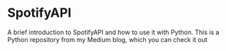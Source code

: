 # SpotifyAPI
A brief introduction to SpotifyAPI and how to use it with Python. This is a Python repository from my Medium blog, which you can check it out
